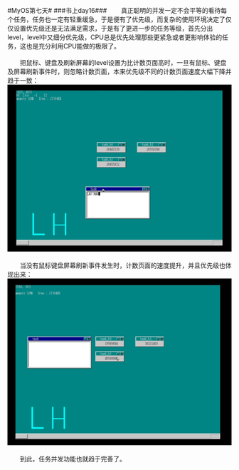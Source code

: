 #MyOS第七天#
###书上day16###
　　真正聪明的并发一定不会平等的看待每个任务，任务也一定有轻重缓急，于是便有了优先级，而复杂的使用环境决定了仅仅设置优先级还是无法满足需求，于是有了更进一步的任务等级，首先分出level，level中又细分优先级，CPU总是优先处理那些更紧急或者更影响体验的任务，这也是充分利用CPU能做的极限了。<br><br>
　　把鼠标、键盘及刷新屏幕的level设置为比计数页面高时，一旦有鼠标、键盘及屏幕刷新事件时，则忽略计数页面，本来优先级不同的计数页面速度大幅下降并趋于一致：<br>![](MyOS1.jpg)<br><br>
　　当没有鼠标键盘屏幕刷新事件发生时，计数页面的速度提升，并且优先级也体现出来：![](MyOS.jpg)<br><br>
　　到此，任务并发功能也就趋于完善了。